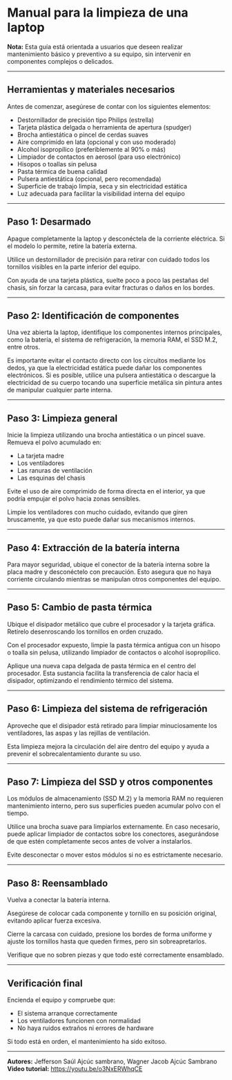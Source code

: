 # Manual para la limpieza de una laptop 

**Nota:** Esta guía está orientada a usuarios que deseen realizar mantenimiento básico y preventivo a su equipo, sin intervenir en componentes complejos o delicados.

---

## Herramientas y materiales necesarios

Antes de comenzar, asegúrese de contar con los siguientes elementos:

- Destornillador de precisión tipo Philips (estrella)
- Tarjeta plástica delgada o herramienta de apertura (spudger)
- Brocha antiestática o pincel de cerdas suaves
- Aire comprimido en lata (opcional y con uso moderado)
- Alcohol isopropílico (preferiblemente al 90% o más)
- Limpiador de contactos en aerosol (para uso electrónico)
- Hisopos o toallas sin pelusa
- Pasta térmica de buena calidad
- Pulsera antiestática (opcional, pero recomendada)
- Superficie de trabajo limpia, seca y sin electricidad estática
- Luz adecuada para facilitar la visibilidad interna del equipo

---

## Paso 1: Desarmado

Apague completamente la laptop y desconéctela de la corriente eléctrica. Si el modelo lo permite, retire la batería externa.

Utilice un destornillador de precisión para retirar con cuidado todos los tornillos visibles en la parte inferior del equipo.

Con ayuda de una tarjeta plástica, suelte poco a poco las pestañas del chasis, sin forzar la carcasa, para evitar fracturas o daños en los bordes.

---

## Paso 2: Identificación de componentes

Una vez abierta la laptop, identifique los componentes internos principales, como la batería, el sistema de refrigeración, la memoria RAM, el SSD M.2, entre otros.

Es importante evitar el contacto directo con los circuitos mediante los dedos, ya que la electricidad estática puede dañar los componentes electrónicos. Si es posible, utilice una pulsera antiestática o descargue la electricidad de su cuerpo tocando una superficie metálica sin pintura antes de manipular cualquier parte interna.

---

## Paso 3: Limpieza general

Inicie la limpieza utilizando una brocha antiestática o un pincel suave. Remueva el polvo acumulado en:

- La tarjeta madre  
- Los ventiladores  
- Las ranuras de ventilación  
- Las esquinas del chasis

Evite el uso de aire comprimido de forma directa en el interior, ya que podría empujar el polvo hacia zonas sensibles.

Limpie los ventiladores con mucho cuidado, evitando que giren bruscamente, ya que esto puede dañar sus mecanismos internos.

---

## Paso 4: Extracción de la batería interna

Para mayor seguridad, ubique el conector de la batería interna sobre la placa madre y desconéctelo con precaución. Esto asegura que no haya corriente circulando mientras se manipulan otros componentes del equipo.

---

## Paso 5: Cambio de pasta térmica

Ubique el disipador metálico que cubre el procesador y la tarjeta gráfica. Retírelo desenroscando los tornillos en orden cruzado.

Con el procesador expuesto, limpie la pasta térmica antigua con un hisopo o toalla sin pelusa, utilizando limpiador de contactos o alcohol isopropílico.

Aplique una nueva capa delgada de pasta térmica en el centro del procesador. Esta sustancia facilita la transferencia de calor hacia el disipador, optimizando el rendimiento térmico del sistema.

---

## Paso 6: Limpieza del sistema de refrigeración

Aproveche que el disipador está retirado para limpiar minuciosamente los ventiladores, las aspas y las rejillas de ventilación.

Esta limpieza mejora la circulación del aire dentro del equipo y ayuda a prevenir el sobrecalentamiento durante su uso.

---

## Paso 7: Limpieza del SSD y otros componentes

Los módulos de almacenamiento (SSD M.2) y la memoria RAM no requieren mantenimiento interno, pero sus superficies pueden acumular polvo con el tiempo.

Utilice una brocha suave para limpiarlos externamente. En caso necesario, puede aplicar limpiador de contactos sobre los conectores, asegurándose de que estén completamente secos antes de volver a instalarlos.

Evite desconectar o mover estos módulos si no es estrictamente necesario.

---

## Paso 8: Reensamblado

Vuelva a conectar la batería interna.

Asegúrese de colocar cada componente y tornillo en su posición original, evitando aplicar fuerza excesiva.

Cierre la carcasa con cuidado, presione los bordes de forma uniforme y ajuste los tornillos hasta que queden firmes, pero sin sobreapretarlos.

Verifique que no sobren piezas y que todo esté correctamente ensamblado.

---

## Verificación final

Encienda el equipo y compruebe que:

- El sistema arranque correctamente  
- Los ventiladores funcionen con normalidad  
- No haya ruidos extraños ni errores de hardware  

Si todo está en orden, el mantenimiento ha sido exitoso.

---

**Autores:** Jefferson Saúl Ajcúc sambrano, Wagner Jacob Ajcúc Sambrano 
**Video tutorial:** https://youtu.be/o3NxERWhqCE
